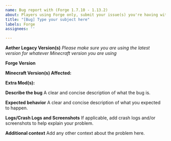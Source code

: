 ```yaml
---
name: Bug report with (Forge 1.7.10 - 1.13.2)
about: Players using Forge only, submit your issue(s) you're having with Aether Legacy
title: "[Bug] Type your subject here"
labels: Forge
assignees: ''

---
```


**Aether Legacy Version(s)**
_Please make sure you are using the latest version for whatever Minecraft version you are using_

**Forge Version**

**Minecraft Version(s) Affected:**

**Extra Mod(s):**

**Describe the bug**
A clear and concise description of what the bug is.

**Expected behavior**
A clear and concise description of what you expected to happen.

**Logs/Crash Logs and Screenshots**
If applicable, add crash logs and/or screenshots to help explain your problem.

**Additional context**
Add any other context about the problem here.

